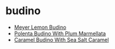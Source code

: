 # budino

 * [Meyer Lemon Budino](../index/m/meyer-lemon-budino-235859.json)
 * [Polenta Budino With Plum Marmellata](../index/p/polenta-budino-with-plum-marmellata.json)
 * [Caramel Budino With Sea Salt Caramel](../index/c/caramel-budino-with-sea-salt-caramel.json)
